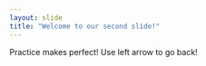 ```yaml
---
layout: slide
title: "Welcome to our second slide!"
---
```

Practice makes perfect!
Use left arrow to go back!
